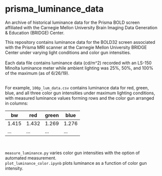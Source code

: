 # prisma_luminance_data
An archive of historical luminance data for the Prisma BOLD screen affiliated with the Carnegie Mellon University Brain Imaging Data Generation &amp; Education (BRIDGE) Center.


This repository contains luminance data for the BOLD32 screen associated with the Prisma MRI scanner at the Carnegie Mellon University BRIDGE Center under varying light conditions and color gun intensities. <br><br>
Each data file contains luminance data (cd/m^2) recorded with an LS-150 Minolta luminance meter while ambient lighting was 25%, 50%, and 100% of the maximum (as of 6/26/19). <br><br>

For example, ``` 100p_lum_data.csv ``` contains luminance data for red, green, blue, and all three color gun intensities under maximum lighting conditions, with measured luminance values forming rows and the color gun arranged in columns:

bw | red | green | blue 
------------ | ------------- | ------------- | -------------
 1.415 | 1.432 |  1.269 | 1.276
...| ... | ... | ...


<br>

``` measure_luminance.py ``` varies color gun intensities with the option of automated measurement. <br>
``` plot_luminance_color.ipynb ``` plots luminance as a function of color gun intensity. 



